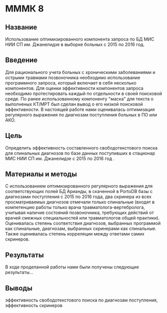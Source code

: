 # МММК 8

## Название

Использование оптимизированного компонента запроса по БД МИС НИИ СП им. Джанелидзе в выборке больных с 2015 по 2016 год. 

## Введение

Для рационального учета больных с хроническими заболеваниями и острыми травмами позвоночника необходимо использование программного запроса, который включает в себя несколько компонентов. Для оценки эффективности компонентов запроса необходимо протестировать каждый по отдельности в своей поисковой среде. По ранее использованному компоненту "маска" для текста о выполненых КТ/МРТ был сделан вывод о его низкой поисковой эффективности. В настоящей работе нами оценивалась оптимизация регулярного выражения по диагнозам поступления больных в ПО или АКО.

## Цель

Определить эффективность составленного свободотекстового поиска для спинальных диагнозов по базе данных поступивших в стационар МИС НИИ СП им. Джанелидзе с 2015 по 2016 год .

## Материалы и методы

С использованием оптимизированного регулярного выражения для соответствующих полей БД Арианды, в скаченной в PortoDB базы с диагнозами поступления с 2015 по 2016 года, два скринера из всех просматриваемых диагнозов отмечали только спинальные (входят в компетенцию работы только врача травматолога-вертебролога, учитывая наличие состояний позвоночника, требующих действий от врачей смежных специальностей или травматологов общей практики). Оценивалась степень соответствия диагнозов, выбранных программой как спинальные, диагнозам, выбранных скринерами как спинальные. Также оценивалась степень корреляции между ответами самих скринеров.

## Результаты

В ходе проделанной работы нами были получены следующие результаты...

## Выводы

эффективность свободотекстового поиска по диагнозам поступления, эффективность скринеров
